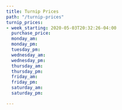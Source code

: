 ```yaml
---
title: Turnip Prices
path: "/turnip-prices"
turnip_prices:
- week_starting: 2020-05-03T20:32:26-04:00
  purchase_price: 
  monday_am: 
  monday_pm: 
  tuesday_pm: 
  wednesday_am: 
  wednesday_pm: 
  thursday_am: 
  thursday_pm: 
  friday_am: 
  friday_pm: 
  saturday_am: 
  saturday_pm: 

---
```

